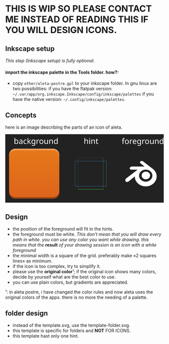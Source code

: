 
# THIS IS WIP SO PLEASE CONTACT ME INSTEAD OF READING THIS IF YOU WILL DESIGN ICONS.

## Inkscape setup

_This step (Inkscape setup) is fully optional._

#### import the inkscape palette in the Tools folder. how?:
* copy `other/aleta-postre.gpl` to your inkscape folder.
In gnu linux are two possibilities:
	if you have the flatpak version: `~/.var/app/org.inkscape.Inkscape/config/inkscape/palettes`
	if you have the native version: `~/.config/inkscape/palettes`.

## Concepts

here is an image describing the parts of an icon of aleta.

![concepts](../../other/Screenshots/design-concepts.svg)

## Design

* the position of the foreground will fit in the hints.
* the foreground must be white. *This don't mean that you will draw every path in white. you can use any color you want while drawing. this means that the* **result** *of your drawing session is an icon with a white foreground*
* the minimal width is a square of the grid. preferably make «2 squares lines» as minimum.
* if the icon is too complex, try to simplify it.
* please use the **original color**¹; if the original icon shows many colors, decide by yourself what are the best color to use.
* you can use plain colors, but gradients are appreciated.

¹: in aleta postre, i have changed the color rules and now aleta uses the original colors of the apps. there is no more the needing of a palette.

## folder design

* instead of the template.svg, use the template-folder.svg.
* this template is specific for folders and **NOT** FOR ICONS.
* this template hast only one hint.
